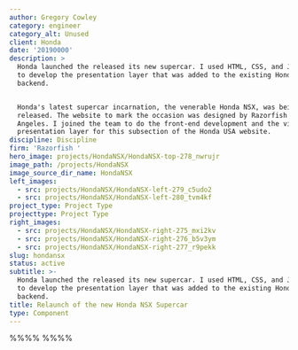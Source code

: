 ```yaml
---
author: Gregory Cowley
category: engineer
category_alt: Unused
client: Honda
date: '20190000'
description: >
  Honda launched the released its new supercar. I used HTML, CSS, and JavaScript
  to develop the presentation layer that was added to the existing Honda website
  backend.


  Honda's latest supercar incarnation, the venerable Honda NSX, was being
  released. The website to mark the occasion was designed by Razorfish in Los
  Angeles. I joined the team to do the front-end development and the visual
  presentation layer for this subsection of the Honda USA website.
discipline: Discipline
firm: 'Razorfish '
hero_image: projects/HondaNSX/HondaNSX-top-278_nwrujr
image_path: /projects/HondaNSX
image_source_dir_name: HondaNSX
left_images:
  - src: projects/HondaNSX/HondaNSX-left-279_c5udo2
  - src: projects/HondaNSX/HondaNSX-left-280_tvm4kf
project_type: Project Type
projecttype: Project Type
right_images:
  - src: projects/HondaNSX/HondaNSX-right-275_mxi2kv
  - src: projects/HondaNSX/HondaNSX-right-276_b5v3ym
  - src: projects/HondaNSX/HondaNSX-right-277_r9pekk
slug: hondansx
status: active
subtitle: >-
  Honda launched the released its new supercar. I used HTML, CSS, and JavaScript
  to develop the presentation layer that was added to the existing Honda website
  backend.
title: Relaunch of the new Honda NSX Supercar
type: Component
---
```

%%%% %%%%
